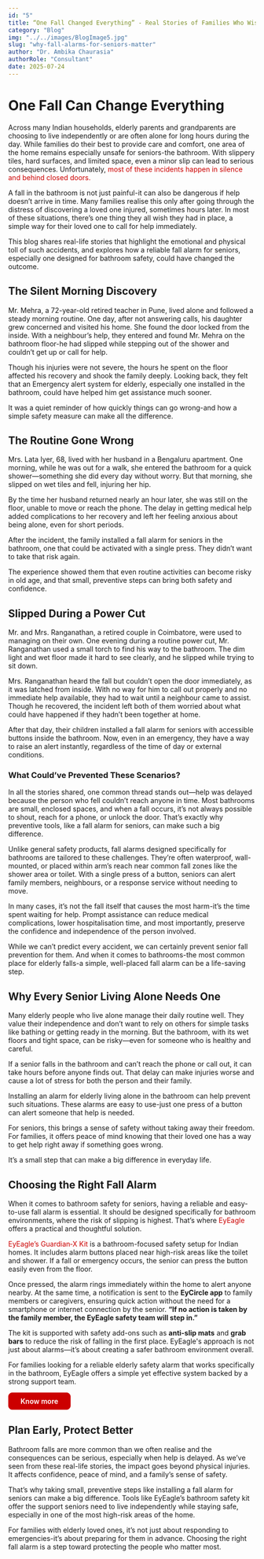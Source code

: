 ```yaml
---
id: "5"
title: “One Fall Changed Everything” - Real Stories of Families Who Wish they Had a Fall Alarm
category: "Blog"
img: "../../images/BlogImage5.jpg"
slug: "why-fall-alarms-for-seniors-matter"
author: "Dr. Ambika Chaurasia"
authorRole: "Consultant"
date: 2025-07-24
---
```


# One Fall Can Change Everything

Across many Indian households, elderly parents and grandparents are choosing to live independently or are often alone for long hours during the day. While families do their best to provide care and comfort, one area of the home remains especially unsafe for seniors-the bathroom. With slippery tiles, hard surfaces, and limited space, even a minor slip can lead to serious consequences. Unfortunately,<a href="https://eyeagle.ai/blogs/why-falls-are-the-biggest-threat-to-seniors" style="color:#CC0000; text-decoration:none;" target="_blank" rel="noopener noreferrer"> most of these incidents happen in silence and behind closed doors.</a>

A fall in the bathroom is not just painful-it can also be dangerous if help doesn’t arrive in time. Many families realise this only after going through the distress of discovering a loved one injured, sometimes hours later. In most of these situations, there’s one thing they all wish they had in place, a simple way for their loved one to call for help immediately.

This blog shares real-life stories that highlight the emotional and physical toll of such accidents, and explores how a reliable fall alarm for seniors, especially one designed for bathroom safety, could have changed the outcome.

## The Silent Morning Discovery

Mr. Mehra, a 72-year-old retired teacher in Pune, lived alone and followed a steady morning routine. One day, after not answering calls, his daughter grew concerned and visited his home. She found the door locked from the inside. With a neighbour’s help, they entered and found Mr. Mehra on the bathroom floor-he had slipped while stepping out of the shower and couldn’t get up or call for help.

Though his injuries were not severe, the hours he spent on the floor affected his recovery and shook the family deeply. Looking back, they felt that an Emergency alert system for elderly, especially one installed in the bathroom, could have helped him get assistance much sooner.

It was a quiet reminder of how quickly things can go wrong-and how a simple safety measure can make all the difference.

## The Routine Gone Wrong

Mrs. Lata Iyer, 68, lived with her husband in a Bengaluru apartment. One morning, while he was out for a walk, she entered the bathroom for a quick shower—something she did every day without worry. But that morning, she slipped on wet tiles and fell, injuring her hip.

By the time her husband returned nearly an hour later, she was still on the floor, unable to move or reach the phone. The delay in getting medical help added complications to her recovery and left her feeling anxious about being alone, even for short periods.

After the incident, the family installed a fall alarm for seniors in the bathroom, one that could be activated with a single press. They didn’t want to take that risk again.

The experience showed them that even routine activities can become risky in old age, and that small, preventive steps can bring both safety and confidence.

## Slipped During a Power Cut

Mr. and Mrs. Ranganathan, a retired couple in Coimbatore, were used to managing on their own. One evening during a routine power cut, Mr. Ranganathan used a small torch to find his way to the bathroom. The dim light and wet floor made it hard to see clearly, and he slipped while trying to sit down.

Mrs. Ranganathan heard the fall but couldn’t open the door immediately, as it was latched from inside. With no way for him to call out properly and no immediate help available, they had to wait until a neighbour came to assist. Though he recovered, the incident left both of them worried about what could have happened if they hadn’t been together at home.

After that day, their children installed a fall alarm for seniors with accessible buttons inside the bathroom. Now, even in an emergency, they have a way to raise an alert instantly, regardless of the time of day or external conditions.

### What Could’ve Prevented These Scenarios?

In all the stories shared, one common thread stands out—help was delayed because the person who fell couldn’t reach anyone in time. Most bathrooms are small, enclosed spaces, and when a fall occurs, it’s not always possible to shout, reach for a phone, or unlock the door. That’s exactly why preventive tools, like a fall alarm for seniors, can make such a big difference.

Unlike general safety products, fall alarms designed specifically for bathrooms are tailored to these challenges. They’re often waterproof, wall-mounted, or placed within arm’s reach near common fall zones like the shower area or toilet. With a single press of a button, seniors can alert family members, neighbours, or a response service without needing to move.

In many cases, it’s not the fall itself that causes the most harm-it’s the time spent waiting for help. Prompt assistance can reduce medical complications, lower hospitalisation time, and most importantly, preserve the confidence and independence of the person involved.

While we can’t predict every accident, we can certainly prevent senior fall prevention for them. And when it comes to bathrooms-the most common place for elderly falls-a simple, well-placed fall alarm can be a life-saving step.

## Why Every Senior Living Alone Needs One

Many elderly people who live alone manage their daily routine well. They value their independence and don’t want to rely on others for simple tasks like bathing or getting ready in the morning. But the bathroom, with its wet floors and tight space, can be risky—even for someone who is healthy and careful.

If a senior falls in the bathroom and can’t reach the phone or call out, it can take hours before anyone finds out. That delay can make injuries worse and cause a lot of stress for both the person and their family.

Installing an alarm for elderly living alone in the bathroom can help prevent such situations. These alarms are easy to use-just one press of a button can alert someone that help is needed.

For seniors, this brings a sense of safety without taking away their freedom. For families, it offers peace of mind knowing that their loved one has a way to get help right away if something goes wrong.

It’s a small step that can make a big difference in everyday life.

## Choosing the Right Fall Alarm

When it comes to bathroom safety for seniors, having a reliable and easy-to-use fall alarm is essential. It should be designed specifically for bathroom environments, where the risk of slipping is highest. That’s where <a href="https://eyeagle.ai/" style="color:#CC0000; text-decoration:none;" target="_blank" rel="noopener noreferrer"> EyEagle </a> offers a practical and thoughtful solution.

<a href="https://eyeagle.ai/solution/" style="color:#CC0000; text-decoration:none;" target="_blank" rel="noopener noreferrer">EyEagle’s Guardian‑X Kit </a> is a bathroom-focused safety setup for Indian homes. It includes alarm buttons placed near high-risk areas like the toilet and shower. If a fall or emergency occurs, the senior can press the button easily even from the floor.

Once pressed, the alarm rings immediately within the home to alert anyone nearby. At the same time, a notification is sent to the **EyCircle app** to family members or caregivers, ensuring quick action without the need for a smartphone or internet connection by the senior. **“If no action is taken by the family member, the EyEagle safety team will step in.”**

The kit is supported with safety add-ons such as **anti-slip mats** and **grab bars** to reduce the risk of falling in the first place. EyEagle's approach is not just about alarms—it’s about creating a safer bathroom environment overall.

For families looking for a reliable elderly safety alarm that works specifically in the bathroom, EyEagle offers a simple yet effective system backed by a strong support team.

<a href="https://eyeagle.ai/solution/" style="display: inline-flex; align-items: center; gap: 0.5rem; padding: 0.5rem 1.5rem; border: 1px solid #CC0000; color: white; background-color: #cc0000; font-weight: 600; border-radius: 0.5rem; text-decoration: none; transition: background-color 0.3s;" target="_blank" rel="noopener noreferrer">
Know more
</a>

## Plan Early, Protect Better

Bathroom falls are more common than we often realise and the consequences can be serious, especially when help is delayed. As we’ve seen from these real-life stories, the impact goes beyond physical injuries. It affects confidence, peace of mind, and a family’s sense of safety.

That’s why taking small, preventive steps like installing a fall alarm for seniors can make a big difference. Tools like EyEagle’s bathroom safety kit offer the support seniors need to live independently while staying safe, especially in one of the most high-risk areas of the home.

For families with elderly loved ones, it’s not just about responding to emergencies-it’s about preparing for them in advance. Choosing the right fall alarm is a step toward protecting the people who matter most.
